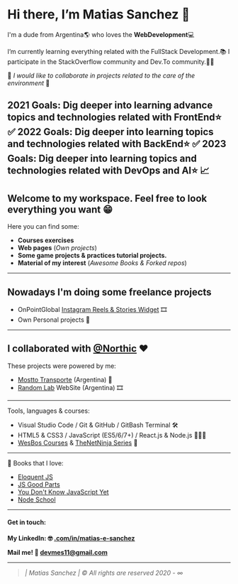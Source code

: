 # Hi there, I’m Matias Sanchez 👋

I'm a dude from Argentina🌎 who loves the **WebDevelopment**💻

I’m currently learning everything related with the FullStack Development.📚
I participate in the StackOverflow community and Dev.To community.👨‍💻

🌱 *I would like to collaborate in projects related to the care of the environment* 🌱

**2021 Goals:** Dig deeper into learning advance topics and technologies related with FrontEnd⭐️ ✅
**2022 Goals:** Dig deeper into learning topics and technologies related with BackEnd⭐️ ✅
**2023 Goals:** Dig deeper into learning topics and technologies related with DevOps and AI⭐️ 📈
-------------------------------------------------------------------------------------------------
## Welcome to my workspace. Feel free to look everything you want 😁

Here you can find some:
- **Courses exercises**
- **Web pages** (*Own projects*)
- **Some game projects & practices tutorial projects.**
- **Material of my interest** (*Awesome Books & Forked repos*)

-------------------------------------------------------------------------------------------------
## Nowadays I'm doing some freelance projects

- OnPointGlobal [Instagram Reels & Stories Widget](https://velong-reels-demo.netlify.app/) 🎞
- Own Personal projects 🔨 

-------------------------------------------------------------------------------------------------
## I collaborated with [@Northic](https://www.northic.io/) ♥️

These projects were powered by me:
- [Mostto Transporte](https://transportemostto.com.ar/v2/) (Argentina) 🚛
- [Random Lab](https://www.randomlab.com.ar/) WebSite (Argentina) 🎞

-------------------------------------------------------------------------------------------------
Tools, languages & courses:
- Visual Studio Code / Git & GitHub / GitBash Terminal 🛠
- HTML5 & CSS3 / JavaScript (ES5/6/7+) / React.js & Node.js 👨🏻‍💻
- [WesBos Courses](wesbos.com/courses) & [TheNetNinja Series](https://www.youtube.com/channel/UCW5YeuERMmlnqo4oq8vwUpg) 📝

-------------------------------------------------------------------------------------------------
📕 Books that I love:
+ [Eloquent JS](https://eloquentjavascript.net/)
+ [JS Good Parts](https://www.goodreads.com/book/show/2998152-javascript)
+ [You Don't Know JavaScript Yet](https://github.com/getify/You-Dont-Know-JS/blob/2nd-ed/README.md)
+ [Node School](https://nodeschool.io/)

-------------------------------------------------------------------------------------------------
#### Get in touch: 
**My LinkedIn: 🤓 [.com/in/matias-e-sanchez](https://www.linkedin.com/in/matias-e-sanchez/)**

**Mail me! 📧  devmes11@gmail.com**

-------------------------------------------------------------------------------------------------
> *| Matias Sanchez | © All rights are reserved 2020 - ∞*
